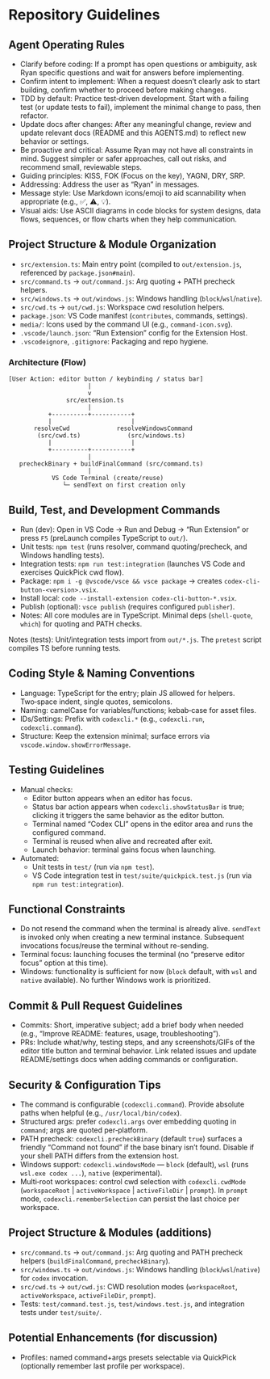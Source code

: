 # Repository Guidelines

## Agent Operating Rules
- Clarify before coding: If a prompt has open questions or ambiguity, ask Ryan specific questions and wait for answers before implementing.
- Confirm intent to implement: When a request doesn’t clearly ask to start building, confirm whether to proceed before making changes.
- TDD by default: Practice test‑driven development. Start with a failing test (or update tests to fail), implement the minimal change to pass, then refactor.
- Update docs after changes: After any meaningful change, review and update relevant docs (README and this AGENTS.md) to reflect new behavior or settings.
- Be proactive and critical: Assume Ryan may not have all constraints in mind. Suggest simpler or safer approaches, call out risks, and recommend small, reviewable steps.
- Guiding principles: KISS, FOK (Focus on the key), YAGNI, DRY, SRP.
- Addressing: Address the user as “Ryan” in messages.
- Message style: Use Markdown icons/emoji to aid scannability when appropriate (e.g., ✅, ⚠️, 💡).
- Visual aids: Use ASCII diagrams in code blocks for system designs, data flows, sequences, or flow charts when they help communication.

## Project Structure & Module Organization
- `src/extension.ts`: Main entry point (compiled to `out/extension.js`, referenced by `package.json#main`).
- `src/command.ts` → `out/command.js`: Arg quoting + PATH precheck helpers.
- `src/windows.ts` → `out/windows.js`: Windows handling (`block`/`wsl`/`native`).
- `src/cwd.ts` → `out/cwd.js`: Workspace cwd resolution helpers.
- `package.json`: VS Code manifest (`contributes`, commands, settings).
- `media/`: Icons used by the command UI (e.g., `command-icon.svg`).
- `.vscode/launch.json`: “Run Extension” config for the Extension Host.
- `.vscodeignore`, `.gitignore`: Packaging and repo hygiene.

### Architecture (Flow)
```
[User Action: editor button / keybinding / status bar]
                      |
                      v
                src/extension.ts
                      |
           +----------+-----------+
           |                      |
       resolveCwd             resolveWindowsCommand
        (src/cwd.ts)             (src/windows.ts)
           |                      |
           +----------+-----------+
                      |
   precheckBinary + buildFinalCommand (src/command.ts)
                      |
            VS Code Terminal (create/reuse)
               └─ sendText on first creation only
```

## Build, Test, and Development Commands
- Run (dev): Open in VS Code → Run and Debug → “Run Extension” or press `F5` (preLaunch compiles TypeScript to `out/`).
- Unit tests: `npm test` (runs resolver, command quoting/precheck, and Windows handling tests).
- Integration tests: `npm run test:integration` (launches VS Code and exercises QuickPick cwd flow).
- Package: `npm i -g @vscode/vsce && vsce package` → creates `codex-cli-button-<version>.vsix`.
- Install local: `code --install-extension codex-cli-button-*.vsix`.
- Publish (optional): `vsce publish` (requires configured `publisher`).
- Notes: All core modules are in TypeScript. Minimal deps (`shell-quote`, `which`) for quoting and PATH checks.

Notes (tests): Unit/integration tests import from `out/*.js`. The `pretest` script compiles TS before running tests.

## Coding Style & Naming Conventions
- Language: TypeScript for the entry; plain JS allowed for helpers. Two‑space indent, single quotes, semicolons.
- Naming: camelCase for variables/functions; kebab‑case for asset files.
- IDs/Settings: Prefix with `codexcli.*` (e.g., `codexcli.run`, `codexcli.command`).
- Structure: Keep the extension minimal; surface errors via `vscode.window.showErrorMessage`.

## Testing Guidelines
- Manual checks:
  - Editor button appears when an editor has focus.
  - Status bar action appears when `codexcli.showStatusBar` is true; clicking it triggers the same behavior as the editor button.
  - Terminal named “Codex CLI” opens in the editor area and runs the configured command.
  - Terminal is reused when alive and recreated after exit.
  - Launch behavior: terminal gains focus when launching.
- Automated:
  - Unit tests in `test/` (run via `npm test`).
  - VS Code integration test in `test/suite/quickpick.test.js` (run via `npm run test:integration`).

## Functional Constraints
- Do not resend the command when the terminal is already alive. `sendText` is invoked only when creating a new terminal instance. Subsequent invocations focus/reuse the terminal without re-sending.
- Terminal focus: launching focuses the terminal (no “preserve editor focus” option at this time).
- Windows: functionality is sufficient for now (`block` default, with `wsl` and `native` available). No further Windows work is prioritized.

## Commit & Pull Request Guidelines
- Commits: Short, imperative subject; add a brief body when needed (e.g., “Improve README: features, usage, troubleshooting”).
- PRs: Include what/why, testing steps, and any screenshots/GIFs of the editor title button and terminal behavior. Link related issues and update README/settings docs when adding commands or configuration.

## Security & Configuration Tips
- The command is configurable (`codexcli.command`). Provide absolute paths when helpful (e.g., `/usr/local/bin/codex`).
- Structured args: prefer `codexcli.args` over embedding quoting in `command`; args are quoted per‑platform.
- PATH precheck: `codexcli.precheckBinary` (default `true`) surfaces a friendly “Command not found” if the base binary isn’t found. Disable if your shell PATH differs from the extension host.
- Windows support: `codexcli.windowsMode` — `block` (default), `wsl` (runs `wsl.exe codex ...`), `native` (experimental).
- Multi‑root workspaces: control cwd selection with `codexcli.cwdMode` (`workspaceRoot` | `activeWorkspace` | `activeFileDir` | `prompt`). In `prompt` mode, `codexcli.rememberSelection` can persist the last choice per workspace.

## Project Structure & Modules (additions)
- `src/command.ts` → `out/command.js`: Arg quoting and PATH precheck helpers (`buildFinalCommand`, `precheckBinary`).
- `src/windows.ts` → `out/windows.js`: Windows handling (`block`/`wsl`/`native`) for `codex` invocation.
- `src/cwd.ts` → `out/cwd.js`: CWD resolution modes (`workspaceRoot`, `activeWorkspace`, `activeFileDir`, `prompt`).
- Tests: `test/command.test.js`, `test/windows.test.js`, and integration tests under `test/suite/`.

## Potential Enhancements (for discussion)
- Profiles: named command+args presets selectable via QuickPick (optionally remember last profile per workspace).
